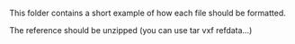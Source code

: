 This folder contains a short example of how each file should be formatted.

The reference should be unzipped (you can use tar vxf refdata...)
